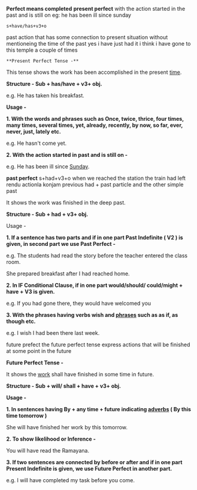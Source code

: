 **Perfect means completed**
**present perfect**
	with the action started in the past and is still on 
		eg: he has been ill since sunday

	s+have/has+v3+o
past action that has some connection to present situation
	without mentioneing the time of the past
	yes i have just had it 
	i think i have gone to this temple a couple of times
	
	**Present Perfect Tense -**

This tense shows the work has been accomplished in the present [time](https://www.examweb.in/now-tet-may-lifetime-efforts-8751).

**Structure - Sub + has/have + v3+ obj.**

e.g. He has taken his breakfast.

**Usage -**


**1. With the words and phrases such as Once, twice, thrice, four times, many times, several times, yet, already, recently, by now, so far, ever, never, just, lately etc.**

e.g. He hasn't come yet.

**2. With the action started in past and is still on -**

e.g. He has been ill since [Sunday](https://www.examweb.in/spent-last-sunday-report-school-exams-6505).
	
**past perfect** 
s+had+v3+o
when we reached the station the train had left
rendu actionla konjam previous had + past particle and the other simple past 

It shows the work was finished in the deep past.

**Structure - Sub + had + v3+ obj.**

Usage -

**1. If a sentence has two parts and if in one part Past Indefinite ( V2 ) is given, in second part we use Past Perfect -**

e.g. The students had read the story before the teacher entered the class room.

She prepared breakfast after I had reached home.

**2. In IF Conditional Clause, if in one part would/should/ could/might + have + V3 is given.**

e.g. If you had gone there, they would have welcomed you

**3. With the phrases having verbs wish and [phrases](https://www.examweb.in/practice-set-from-hindi-english-idioms-phrases-11445) such as as if, as though etc.**

e.g. I wish I had been there last week.

future prefect
the future perfect tense express actions that will be finished at some point in the future

**Future Perfect Tense -**

It shows the [work](https://www.examweb.in/geoffrey-chaucer-literary-works-quotes-2793) shall have finished in some time in future.

**Structure - Sub + will/ shall + have + v3+ obj.**

**Usage -**

**1. In sentences having By + any time + future indicating [adverbs](https://www.examweb.in/use-of-adverb-definition-and-examples-2493) ( By this time tomorrow )**

She will have finished her work by this tomorrow.

**2. To show likelihood or Inference -**

You will have read the Ramayana.

**3. If two sentences are connected by before or after and if in one part Present Indefinite is given, we use Future Perfect in another part.**

e.g. I will have completed my task before you come.

